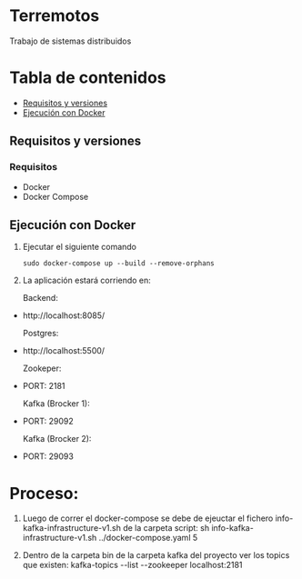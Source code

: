 # Terremotos
Trabajo de sistemas distribuidos

# Tabla de contenidos
- [Requisitos y versiones](#requisitos-y-versiones)
- [Ejecución con Docker](#ejecución-con-docker)
## Requisitos y versiones

### Requisitos
- Docker
- Docker Compose

## Ejecución con Docker

1. Ejecutar el siguiente comando 
    ```
    sudo docker-compose up --build --remove-orphans
    ```
2. La aplicación estará corriendo en: 

    Backend:
 - http://localhost:8085/
    
    Postgres:
 - http://localhost:5500/

    Zookeper:
 - PORT: 2181

    Kafka (Brocker 1):
 - PORT: 29092

    Kafka (Brocker 2):
 - PORT: 29093

# Proceso:

1. Luego de correr el docker-compose se debe de ejeuctar el fichero info-kafka-infrastructure-v1.sh de la carpeta script:
    sh info-kafka-infrastructure-v1.sh ../docker-compose.yaml 5

2. Dentro de la carpeta bin de la carpeta kafka del proyecto ver los topics que existen:
    kafka-topics --list --zookeeper localhost:2181

